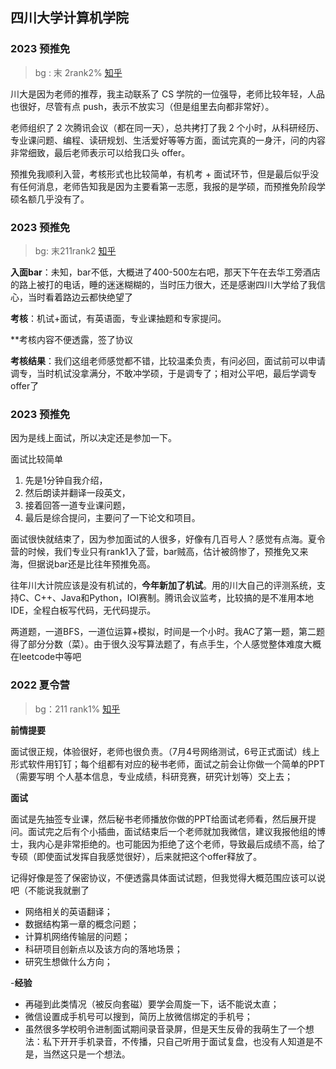 ## 四川大学计算机学院

### 2023 预推免

> bg : 末 2rank2%
> [知乎](https://zhuanlan.zhihu.com/p/659043338)

川大是因为老师的推荐，我主动联系了 CS 学院的一位强导，老师比较年轻，人品也很好，尽管有点 push，表示不放实习（但是组里去向都非常好）。

老师组织了 2 次腾讯会议（都在同一天），总共拷打了我 2 个小时，从科研经历、专业课问题、编程、读研规划、生活爱好等等方面，面试完真的一身汗，问的内容非常细致，最后老师表示可以给我口头 offer。

预推免我顺利入营，考核形式也比较简单，有机考 + 面试环节，但是最后似乎没有任何消息，老师告知我是因为主要看第一志愿，我报的是学硕，而预推免阶段学硕名额几乎没有了。


### 2023 预推免

> bg: 末211rank2
> [知乎](https://zhuanlan.zhihu.com/p/661226536#h_661226536_14)


**入面bar**：未知，bar不低，大概进了400-500左右吧，那天下午在去华工旁酒店的路上被打的电话，睡的迷迷糊糊的，当时压力很大，还是感谢四川大学给了我信心，当时看着路边云都快绝望了

**考核**：机试+面试，有英语面，专业课抽题和专家提问。

**考核内容不便透露，签了协议

**考核结果**：我们这组老师感觉都不错，比较温柔负责，有问必回，面试前可以申请调专，当时机试没拿满分，不敢冲学硕，于是调专了；相对公平吧，最后学调专offer了



### 2023 预推免

因为是线上面试，所以决定还是参加一下。

面试比较简单

1. 先是1分钟自我介绍，
2. 然后朗读并翻译一段英文，
3. 接着回答一道专业课问题，
4. 最后是综合提问，主要问了一下论文和项目。

面试很快就结束了，因为参加面试的人很多，好像有几百号人？感觉有点海。夏令营的时候，我们专业只有rank1入了营，bar贼高，估计被鸽惨了，预推免又来海，但据说bar还是比往年预推免高。

往年川大计院应该是没有机试的，**今年新加了机试**。用的川大自己的评测系统，支持C、C++、Java和Python，IOI赛制。腾讯会议监考，比较搞的是不准用本地IDE，全程白板写代码，无代码提示。

两道题，一道BFS，一道位运算+模拟，时间是一个小时。我AC了第一题，第二题得了部分分数（菜）。由于很久没写算法题了，有点手生，个人感觉整体难度大概在leetcode中等吧

### 2022 夏令营

> bg：211 rank1%
> [知乎](https://zhuanlan.zhihu.com/p/612377476?utm_id=0)

**前情提要**

面试很正规，体验很好，老师也很负责。（7月4号网络测试，6号正式面试）线上形式软件用钉钉；每个组都有对应的秘书老师，面试之前会让你做一个简单的PPT（需要写明 个人基本信息，专业成绩，科研竞赛，研究计划等）交上去；

**面试**

面试是先抽签专业课，然后秘书老师播放你做的PPT给面试老师看，然后展开提问。面试完之后有个小插曲，面试结束后一个老师就加我微信，建议我报他组的博士，我内心是非常拒绝的。也可能因为拒绝了这个老师，导致最后成绩不高，给了专硕（即使面试发挥自我感觉很好），后来就把这个offer释放了。

记得好像是签了保密协议，不便透露具体面试试题，但我觉得大概范围应该可以说吧（不能说我就删了

- 网络相关的英语翻译；
- 数据结构第一章的概念问题；
- 计算机网络传输层的问题；
- 科研项目创新点以及该方向的落地场景；
- 研究生想做什么方向；

-**经验**

- 再碰到此类情况（被反向套磁）要学会周旋一下，话不能说太直；
- 微信设置成手机号可以搜到，简历上放微信绑定的手机号；
- 虽然很多学校明令进制面试期间录音录屏，但是天生反骨的我萌生了一个想法：私下开开手机录音，不传播，只自己听用于面试复盘，也没有人知道是不是，当然这只是一个想法。